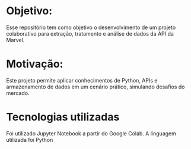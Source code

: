 # Objetivo:
Esse repositório tem como objetivo o desenvolvimento de um projeto colaborativo para extração, tratamento e análise de dados da API da Marvel.

# Motivação:
Este projeto permite aplicar conhecimentos de Python, APIs e armazenamento de 
dados em um cenário prático, simulando desafios do mercado.

# Tecnologias utilizadas
Foi utilizado Jupyter Notebook a partir do Google Colab.
A linguagem utilizada foi Python
